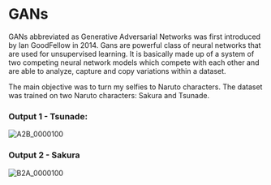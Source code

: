 # GANs

GANs abbreviated as Generative Adversarial Networks was first introduced by Ian GoodFellow in 2014. Gans are powerful class of neural networks that are used for unsupervised learning. It is basically made up of a system of two competing neural network models which compete with each other and are able to analyze, capture and copy variations within a dataset.

The main objective was to turn my selfies to Naruto characters.
The dataset was trained on two Naruto characters: Sakura and Tsunade.

### Output 1 - Tsunade:
![A2B_0000100](https://user-images.githubusercontent.com/67053046/197969429-759fbe34-606b-44d5-9630-43b6d9727225.png)

### Output 2 - Sakura
![B2A_0000100](https://user-images.githubusercontent.com/67053046/197969445-c9553db2-5c6f-4f10-ac70-76692e56870c.png)
